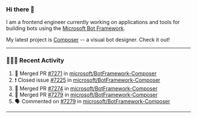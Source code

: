 ### Hi there 👋

I am a frontend engineer currently working on applications and tools for building bots using the [Microsoft Bot Framework](https://dev.botframework.com/).

My latest project is [Composer](https://github.com/microsoft/BotFramework-Composer) -- a visual bot designer. Check it out!

---

### 👨🏻‍💻 Recent Activity

<!--START_SECTION:activity-->
1. 🎉 Merged PR [#7271](https://github.com/microsoft/BotFramework-Composer/pull/7271) in [microsoft/BotFramework-Composer](https://github.com/microsoft/BotFramework-Composer)
2. ❗️ Closed issue [#7225](https://github.com/microsoft/BotFramework-Composer/issues/7225) in [microsoft/BotFramework-Composer](https://github.com/microsoft/BotFramework-Composer)
3. 🎉 Merged PR [#7274](https://github.com/microsoft/BotFramework-Composer/pull/7274) in [microsoft/BotFramework-Composer](https://github.com/microsoft/BotFramework-Composer)
4. 🎉 Merged PR [#7279](https://github.com/microsoft/BotFramework-Composer/pull/7279) in [microsoft/BotFramework-Composer](https://github.com/microsoft/BotFramework-Composer)
5. 🗣 Commented on [#7279](https://github.com/microsoft/BotFramework-Composer/issues/7279) in [microsoft/BotFramework-Composer](https://github.com/microsoft/BotFramework-Composer)
<!--END_SECTION:activity-->

---

<!--
**a-b-r-o-w-n/a-b-r-o-w-n** is a ✨ _special_ ✨ repository because its `README.md` (this file) appears on your GitHub profile.

Here are some ideas to get you started:

- 🔭 I’m currently working on ...
- 🌱 I’m currently learning ...
- 👯 I’m looking to collaborate on ...
- 🤔 I’m looking for help with ...
- 💬 Ask me about ...
- 📫 How to reach me: ...
- 😄 Pronouns: ...
- ⚡ Fun fact: ...
-->
